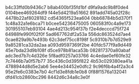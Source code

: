 b4c33ffd0b9436c7
b8ab400bf35fd1bf
d9fa9adc9b8f0de4
0104bee469264df9
f44e5d4219a51662
891add745a02f28c
4478b22af8028182
cd54365f523ea604
0bb68784b5d370f1
1c48a32a1e6bca71
b0cee54236475005
060583f0c4a9e173
301955107eb93104
4ae4d213c954f37b
f2e4decccd75f724
64988fe990f02f0f
5ad667762df2a53a
556dc863524d7ae4
0cae829a9b7e493b
62c3def75cc8198f
5c9310b7b7d529e9
9a85281ca32da2aa
a093d9597369f2be
40fdc577f9a9d449
45e7bda23d9b108f
d5ce978b81aca53b
082817370a80abaf
adc3ed7b7c4d326e
5f8adf0257a03766
4c4edae0ef60fe32
7c7446b7a0f57b77
35c436c0d395f822
4b53c029380ea41a
4788944d8d5e2ab6
5ee4e34452e0dfc2
9c96f6b4a4f2a3c4
95e2fe6c0383e7b0
4cf1d3e8fdb1e0b8
0f88f1576a132041
dfd41cb2860bc296
8442d6c34a8c3e0f
